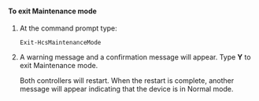 <!--author=SharS last changed: 9/17/15-->

#### To exit Maintenance mode
1. At the command prompt type:
   
     `Exit-HcsMaintenanceMode`
2. A warning message and a confirmation message will appear. Type **Y** to exit Maintenance mode.
   
    Both controllers will restart. When the restart is complete, another message will appear indicating that the device is in Normal mode.

